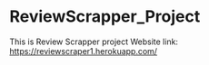 # ReviewScrapper_Project
This is Review Scrapper project
Website link:  https://reviewscraper1.herokuapp.com/
